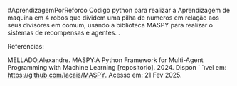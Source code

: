 
#AprendizagemPorReforco
Codigo python para realizar a Aprendizagem de maquina em 4 robos que dividem uma pilha de numeros em relação aos seus divisores em comum, usando a biblioteca MASPY para realizar o sistemas de recompensas e agentes. . 

Referencias:

MELLADO,Alexandre. MASPY:A Python Framework for Multi-Agent Programming
with Machine Learning [repositorio]. 2024. Dispon ´ ´ıvel em: https://github.com/lacais/MASPY. Acesso em: 21 Fev 2025.


